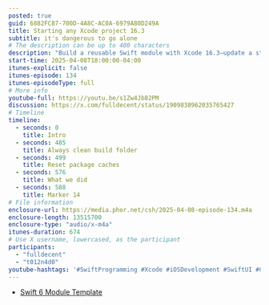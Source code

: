 ```yaml
---
posted: true
guid: 6882FC87-700D-4A8C-AC0A-6979A80D249A
title: Starting any Xcode project 16.3
subtitle: it's dangerous to go alone
# The description can be up to 400 characters
description: "Build a reusable Swift module with Xcode 16.3—update a starting point for iOS projects by inserting files via Terminal, handling version bumps, bugs, and quirks to keep your code future-ready & solid."
start-time: 2025-04-08T18:00:00-04:00
itunes-explicit: false
itunes-episode: 134
itunes-episodeType: full
# More info
youtube-full: https://youtu.be/s1Zw4Jb82PM
discussion: https://x.com/fulldecent/status/1909838962035765427
# Timeline
timeline:
  - seconds: 0
    title: Intro
  - seconds: 485
    title: Always clean build folder
  - seconds: 499
    title: Reset package caches
  - seconds: 576
    title: What we did
  - seconds: 588
    title: Marker 14
# File information
enclosure-url: https://media.phor.net/csh/2025-04-08-episode-134.m4a
enclosure-length: 13515700
enclosure-type: "audio/x-m4a"
itunes-duration: 674
# Use X username, lowercased, as the participant
participants:
  - "fulldecent"
  - "t012n4d0"
youtube-hashtags: '#SwiftProgramming #Xcode #iOSDevelopment #SwiftUI #CodingTutorial #SoftwareDevelopment #Programming'
---
```


- [Swift 6 Module Template](https://github.com/fulldecent/swift6-module-template)

<!--end of quick notes-->
